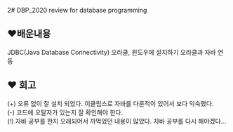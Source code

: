 2# DBP_2020
review for database programming


## ❤배운내용
JDBC(Java Database Connectivity)
오라클, 윈도우에 설치하기
오라클과 자바 연동



## ❤ 회고
(+) 오류 없이 잘 설치 되었다. 이클립스로 자바를 다룬적이 있어서 보다 익숙했다.  
(-) 코드에 오탈자가 있는지 잘 확인해야 한다.  
(!) 자바 공부를 한지 오래되어서 까먹었던 내용이 많았다. 자바 공부를 다시 해야겠다...
